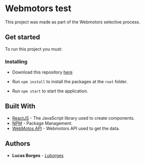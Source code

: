 # Webmotors test
This project was made as part of the Webmotors selective process.

## Get started

To run this project you must:

### Installing

* Download this repository [here](https://github.com/Luborges/webmotors-test/archive/master.zip)

* Run ```npm install``` to install the packages at the `root` folder.
* Run ```npm start``` to start the application.

## Built With

* [ReactJS](https://reactjs.org/) - The JavaScript library used to create components.
* [NPM](https://www.npmjs.com/) - Package Management.
* [WebMotos API](http://desafioonline.webmotors.com.br/swagger/ui/index#/OnlineChallenge) - Webmotors API used to get the data.

## Authors

* **Lucas Borges** - [Luborges](https://github.com/Luborges)